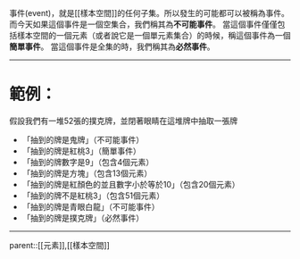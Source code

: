 事件(event)，就是[[樣本空間]]的任何子集。所以發生的可能都可以被稱為事件。
而今天如果這個事件是一個空集合，我們稱其為**不可能事件**。
當這個事件僅僅包括樣本空間的一個元素（或者說它是一個單元素集合）的時候，稱這個事件為一個**簡單事件**。
當這個事件是全集的時，我們稱其為**必然事件**。
- - -
# 範例：
假設我們有一堆52張的撲克牌，並閉著眼睛在這堆牌中抽取一張牌
- 「抽到的牌是鬼牌」（不可能事件）
- 「抽到的牌是紅桃3」（簡單事件）
- 「抽到的牌數字是9」（包含4個元素）
- 「抽到的牌是方塊」（包含13個元素）
- 「抽到的牌是紅顏色的並且數字小於等於10」（包含20個元素）
- 「抽到的牌不是紅桃3」（包含51個元素）
- 「抽到的牌是青眼白龍」（不可能事件）
- 「抽到的牌是撲克牌」（必然事件）
- - -
parent::[[元素]],[[樣本空間]]